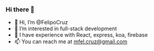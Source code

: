 ### Hi there 👋

- 👋 Hi, I’m @FelipoCruz
- 👀 I’m interested in full-stack development
- 🌱 I have experience with React, express, koa, firebase
- 📫 You can reach me at mfel.cruz@gmail.com
